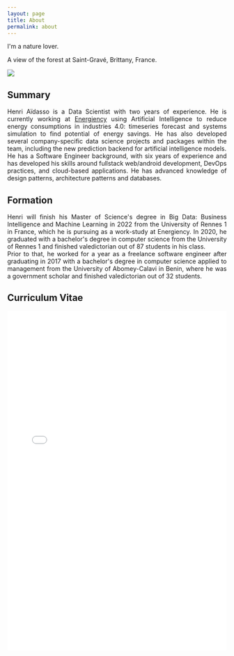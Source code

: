 ```yaml
---
layout: page
title: About
permalink: about
---
```


<div style="text-align: justify">

<p class="!py-0 !mb-0">I'm a nature lover.</p>
<p class="!text-gray-500 !pt-0 !mt-0 !text-xs">A view of the forest at Saint-Gravé, Brittany, France.</p>
<img class="mx-auto w-1/2" src="{{site.baseurl}}/assets/img/profile.jpeg">

<h2>Summary</h2>
<p>
Henri Aïdasso is a Data Scientist with two years of experience. He is currently working at <a class="text-black" href="https://energiency.com" target="_blank">Energiency</a> using Artificial Intelligence to reduce energy consumptions in industries 4.0: timeseries forecast and systems simulation to find potential of energy savings. He has also developed several company-specific data science projects and packages within the team, including the new prediction backend for artificial intelligence models. <br>
He has a Software Engineer background, with six years of experience and has developed his skills around fullstack web/android development, DevOps practices, and cloud-based applications. He has advanced knowledge of design patterns, architecture patterns and databases.
</p>

<h2>Formation</h2>
<p>
Henri will finish his Master of Science's degree in Big Data: Business Intelligence and Machine Learning in 2022 from the University of Rennes 1 in France, which he is pursuing as a work-study at Energiency.
In 2020, he graduated with a bachelor's degree in computer science from the University of Rennes 1 and finished valedictorian out of 87 students in his class. <br>
Prior to that, he worked for a year as a freelance software engineer after graduating in 2017 with a bachelor's degree in computer science applied to management from the University of Abomey-Calavi in Benin, where he was a government scholar and finished valedictorian out of 32 students. <br>

</p>

<h2>Curriculum Vitae</h2>
<iframe src="{{site.baseurl}}/assets/js/viewer/viewer.html?file={{site.baseurl}}/assets/raw/CV.pdf"
		width="100%"
		height="780px"
		style="border: none;"
/>

</div>